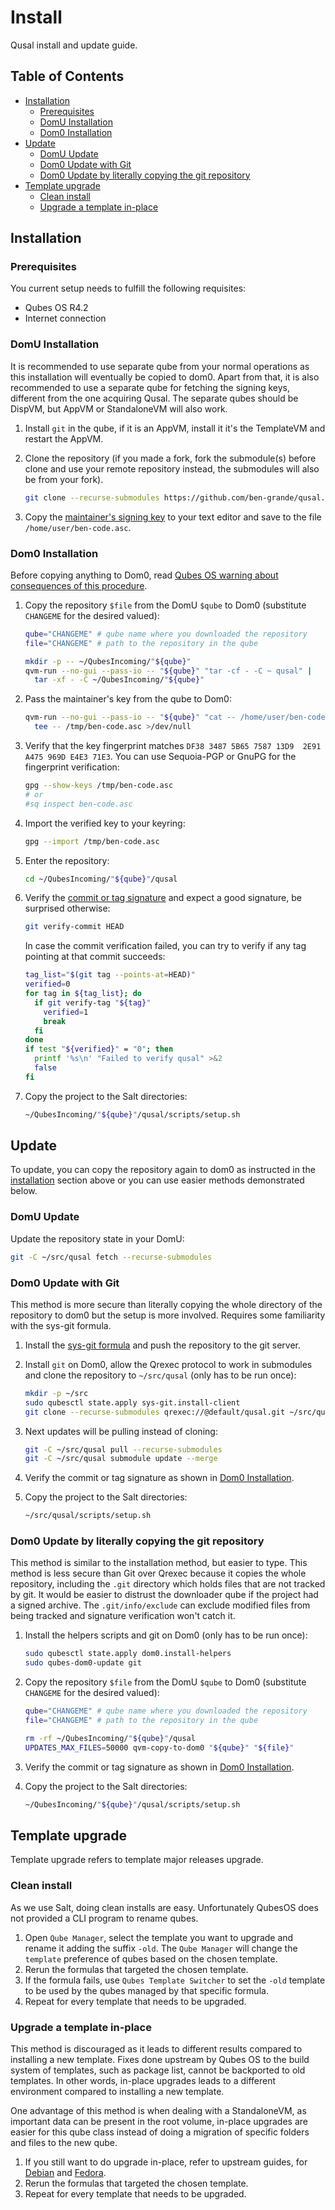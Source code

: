 # Install

Qusal install and update guide.

## Table of Contents

*   [Installation](#installation)
    *   [Prerequisites](#prerequisites)
    *   [DomU Installation](#domu-installation)
    *   [Dom0 Installation](#dom0-installation)
*   [Update](#update)
    *   [DomU Update](#domu-update)
    *   [Dom0 Update with Git](#dom0-update-with-git)
    *   [Dom0 Update by literally copying the git repository](#dom0-update-by-literally-copying-the-git-repository)
*   [Template upgrade](#template-upgrade)
    *   [Clean install](#clean-install)
    *   [Upgrade a template in-place](#upgrade-a-template-in-place)

## Installation

### Prerequisites

You current setup needs to fulfill the following requisites:

*   Qubes OS R4.2
*   Internet connection

### DomU Installation

It is recommended to use separate qube from your normal operations as this
installation will eventually be copied to dom0. Apart from that, it is also
recommended to use a separate qube for fetching the signing keys, different
from the one acquiring Qusal. The separate qubes should be DispVM, but AppVM
or StandaloneVM will also work.

1.  Install `git` in the qube, if it is an AppVM, install it it's the
    TemplateVM and restart the AppVM.

2.  Clone the repository (if you made a fork, fork the submodule(s) before
    clone and use your remote repository instead, the submodules will also be
    from your fork).

    ```sh
    git clone --recurse-submodules https://github.com/ben-grande/qusal.git ~/qusal
    ```

3.  Copy the [maintainer's signing key](https://github.com/ben-grande/ben-grande/raw/main/DF3834875B65758713D92E91A475969DE4E371E3.asc)
    to your text editor and save to the file `/home/user/ben-code.asc`.

### Dom0 Installation

Before copying anything to Dom0, read [Qubes OS warning about consequences of
this procedure](https://www.qubes-os.org/doc/how-to-copy-from-dom0/#copying-to-dom0).

<!--
qvm-run --no-gui --pass-io --localcmd="UPDATES_MAX_FILES=50000
  /usr/libexec/qubes/qfile-dom0-unpacker \"${USER}\"
  ~/QubesIncoming/\"${qube}\"" \
  "${qube}" /usr/lib/qubes/qfile-agent "${file}"
-->

1.  Copy the repository `$file` from the DomU `$qube` to Dom0 (substitute
    `CHANGEME` for the desired valued):

    ```sh
    qube="CHANGEME" # qube name where you downloaded the repository
    file="CHANGEME" # path to the repository in the qube

    mkdir -p -- ~/QubesIncoming/"${qube}"
    qvm-run --no-gui --pass-io -- "${qube}" "tar -cf - -C ~ qusal" |
      tar -xf - -C ~/QubesIncoming/"${qube}"
    ```

2.  Pass the maintainer's key from the qube to Dom0:

    ```sh
    qvm-run --no-gui --pass-io -- "${qube}" "cat -- /home/user/ben-code.asc" |
      tee -- /tmp/ben-code.asc >/dev/null
    ```

3.  Verify that the key fingerprint matches
    `DF38 3487 5B65 7587 13D9  2E91 A475 969D E4E3 71E3`. You can use
    Sequoia-PGP or GnuPG for the fingerprint verification:

    ```sh
    gpg --show-keys /tmp/ben-code.asc
    # or
    #sq inspect ben-code.asc
    ```

4.  Import the verified key to your keyring:

    ```sh
    gpg --import /tmp/ben-code.asc
    ```

5.  Enter the repository:

    ```sh
    cd ~/QubesIncoming/"${qube}"/qusal
    ```

6.  Verify the [commit or tag signature](https://www.qubes-os.org/security/verifying-signatures/#how-to-verify-signatures-on-git-repository-tags-and-commits)
    and expect a good signature, be surprised otherwise:

    ```sh
    git verify-commit HEAD
    ```

    In case the commit verification failed, you can try to verify if any tag
    pointing at that commit succeeds:

    ```sh
    tag_list="$(git tag --points-at=HEAD)"
    verified=0
    for tag in ${tag_list}; do
      if git verify-tag "${tag}"
        verified=1
        break
      fi
    done
    if test "${verified}" = "0"; then
      printf '%s\n' "Failed to verify qusal" >&2
      false
    fi
    ```

7.  Copy the project to the Salt directories:

    ```sh
    ~/QubesIncoming/"${qube}"/qusal/scripts/setup.sh
    ```

## Update

To update, you can copy the repository again to dom0 as instructed in the
[installation](#installation) section above or you can use easier methods
demonstrated below.

### DomU Update

Update the repository state in your DomU:

```sh
git -C ~/src/qusal fetch --recurse-submodules
```

### Dom0 Update with Git

This method is more secure than literally copying the whole directory of the
repository to dom0 but the setup is more involved. Requires some familiarity
with the sys-git formula.

1.  Install the [sys-git formula](salt/sys-git/README.md) and push the
    repository to the git server.

2.  Install `git` on Dom0, allow the Qrexec protocol to work in submodules and
    clone the repository to `~/src/qusal` (only has to be run once):

    ```sh
    mkdir -p ~/src
    sudo qubesctl state.apply sys-git.install-client
    git clone --recurse-submodules qrexec://@default/qusal.git ~/src/qusal
    ```

3.  Next updates will be pulling instead of cloning:

    ```sh
    git -C ~/src/qusal pull --recurse-submodules
    git -C ~/src/qusal submodule update --merge
    ```

4.  Verify the commit or tag signature as shown in
    [Dom0 Installation](#dom0-installation).

5.  Copy the project to the Salt directories:

    ```sh
    ~/src/qusal/scripts/setup.sh
    ```

### Dom0 Update by literally copying the git repository

This method is similar to the installation method, but easier to type. This
method is less secure than Git over Qrexec because it copies the whole
repository, including the `.git` directory which holds files that are not
tracked by git. It would be easier to distrust the downloader qube if the
project had a signed archive. The `.git/info/exclude` can exclude modified
files from being tracked and signature verification won't catch it.

1.  Install the helpers scripts and git on Dom0 (only has to be run once):

    ```sh
    sudo qubesctl state.apply dom0.install-helpers
    sudo qubes-dom0-update git
    ```

2.  Copy the repository `$file` from the DomU `$qube` to Dom0 (substitute
    `CHANGEME` for the desired valued):

    ```sh
    qube="CHANGEME" # qube name where you downloaded the repository
    file="CHANGEME" # path to the repository in the qube

    rm -rf ~/QubesIncoming/"${qube}"/qusal
    UPDATES_MAX_FILES=50000 qvm-copy-to-dom0 "${qube}" "${file}"
    ```

3.  Verify the commit or tag signature as shown in
    [Dom0 Installation](#dom0-installation).

4.  Copy the project to the Salt directories:

    ```sh
    ~/QubesIncoming/"${qube}"/qusal/scripts/setup.sh
    ```

## Template upgrade

Template upgrade refers to template major releases upgrade.

### Clean install

As we use Salt, doing clean installs are easy. Unfortunately QubesOS does not
provided a CLI program to rename qubes.

1.  Open `Qube Manager`, select the template you want to upgrade and rename it
    adding the suffix `-old`. The `Qube Manager` will change the `template`
    preference of qubes based on the chosen template.
2.  Rerun the formulas that targeted the chosen template.
3.  If the formula fails, use `Qubes Template Switcher` to set the `-old`
    template to be used by the qubes managed by that specific formula.
4.  Repeat for every template that needs to be upgraded.

### Upgrade a template in-place

This method is discouraged as it leads to different results compared to
installing a new template. Fixes done upstream by Qubes OS to the build system
of templates, such as package list, cannot be backported to old templates. In
other words, in-place upgrades leads to a different environment compared to
installing a new template.

One advantage of this method is when dealing with a StandaloneVM, as important
data can be present in the root volume, in-place upgrades are easier for this
qube class instead of doing a migration of specific folders and files to the
new qube.

1.  If you still want to do upgrade in-place, refer to upstream guides, for
    [Debian](https://www.qubes-os.org/doc/templates/debian/in-place-upgrade)
    and
    [Fedora](https://www.qubes-os.org/doc/templates/fedora/in-place-upgrade).
2.  Rerun the formulas that targeted the chosen template.
3.  Repeat for every template that needs to be upgraded.
